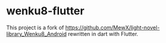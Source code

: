 # wenku8-flutter

This project is a fork of https://github.com/MewX/light-novel-library_Wenku8_Android rewritten in dart with Flutter.

